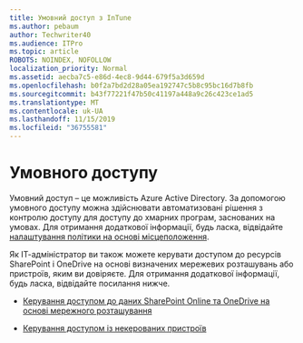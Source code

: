 ```yaml
---
title: Умовний доступ з InTune
ms.author: pebaum
author: Techwriter40
ms.audience: ITPro
ms.topic: article
ROBOTS: NOINDEX, NOFOLLOW
localization_priority: Normal
ms.assetid: aecba7c5-e86d-4ec8-9d44-679f5a3d659d
ms.openlocfilehash: b0f2a7bd2d28a05ea192747c5b8c95bc16d7b8fb
ms.sourcegitcommit: b43f77221f47b50c41197a448a9c26c423ce1ad5
ms.translationtype: MT
ms.contentlocale: uk-UA
ms.lasthandoff: 11/15/2019
ms.locfileid: "36755581"
---
```

# <a name="conditional-access"></a>Умовного доступу

Умовний доступ – це можливість Azure Active Directory. За допомогою умовного доступу можна здійснювати автоматизовані рішення з контролю доступу для доступу до хмарних програм, заснованих на умовах. Для отримання додаткової інформації, будь ласка, відвідайте [налаштування політики на основі місцеположення](https://docs.microsoft.com/azure/active-directory/conditional-access/overview).

Як ІТ-адміністратор ви також можете керувати доступом до ресурсів SharePoint і OneDrive на основі визначених мережевих розташувань або пристроїв, яким ви довіряєте. Для отримання додаткової інформації, будь ласка, відвідайте посилання нижче.

- [Керування доступом до даних SharePoint Online та OneDrive на основі мережного розташування](https://docs.microsoft.com/sharepoint/control-access-based-on-network-location)

- [Керування доступом із некерованих пристроїв](https://docs.microsoft.com/sharepoint/control-access-from-unmanaged-devices)

